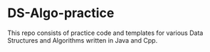 # DS-Algo-practice

This repo consists of practice code and templates for various Data Structures and Algorithms written in Java and Cpp.
